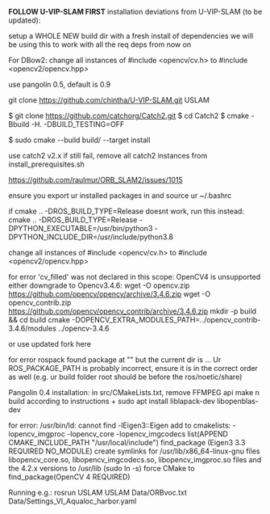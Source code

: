 **FOLLOW U-VIP-SLAM FIRST**
installation deviations from U-VIP-SLAM (to be updated):

setup a WHOLE NEW build dir with a fresh install of dependencies we will be using this to work with all the req deps from now on

For DBow2:
change all instances of
#include <opencv/cv.h>
to
#include <opencv2/opencv.hpp>

use pangolin 0.5, default is 0.9

git clone https://github.com/chintha/U-VIP-SLAM.git USLAM

$ git clone https://github.com/catchorg/Catch2.git
$ cd Catch2
$ cmake -Bbuild -H. -DBUILD_TESTING=OFF


$ sudo cmake --build build/ --target install 

use catch2 v2.x
if still fail, remove all catch2 instances from install_prerequisites.sh

https://github.com/raulmur/ORB_SLAM2/issues/1015

ensure you export ur installed packages in and source ur ~/.bashrc

if
cmake .. -DROS_BUILD_TYPE=Release
doesnt work, run this instead:
cmake .. -DROS_BUILD_TYPE=Release -DPYTHON_EXECUTABLE=/usr/bin/python3 -DPYTHON_INCLUDE_DIR=/usr/include/python3.8

change all instances of
#include <opencv/cv.h>
to
#include <opencv2/opencv.hpp>

for error 'cv_filled' was not declared in this scope: OpenCV4 is unsupported
either downgrade to Opencv3.4.6:
wget -O opencv.zip https://github.com/opencv/opencv/archive/3.4.6.zip
wget -O opencv_contrib.zip https://github.com/opencv/opencv_contrib/archive/3.4.6.zip
mkdir -p build && cd build
cmake -DOPENCV_EXTRA_MODULES_PATH=../opencv_contrib-3.4.6/modules ../opencv-3.4.6

or use updated fork here

for error rospack found package at "" but the current dir is ...
Ur ROS_PACKAGE_PATH is probably incorrect, ensure it is in the correct order as well (e.g. ur build folder root should be before the ros/noetic/share)


Pangolin 0.4 installation:
in src/CMakeLists.txt, remove FFMPEG api
make n build according to instructions +
sudo apt install liblapack-dev  libopenblas-dev

for error: /usr/bin/ld: cannot find -lEigen3::Eigen
add to cmakelists: -lopencv_imgproc -lopencv_core -lopencv_imgcodecs
list(APPEND CMAKE_INCLUDE_PATH "/usr/local/include") 
find_package (Eigen3 3.3 REQUIRED NO_MODULE)
create symlinks for /usr/lib/x86_64-linux-gnu files libopencv_core.so, libopencv_imgcodecs.so, libopencv_imgproc.so files and the 4.2.x versions to /usr/lib (sudo ln -s)
force CMake to find_package(OpenCV 4 REQUIRED)

Running e.g.:
rosrun USLAM USLAM Data/ORBvoc.txt Data/Settings_VI_Aqualoc_harbor.yaml
